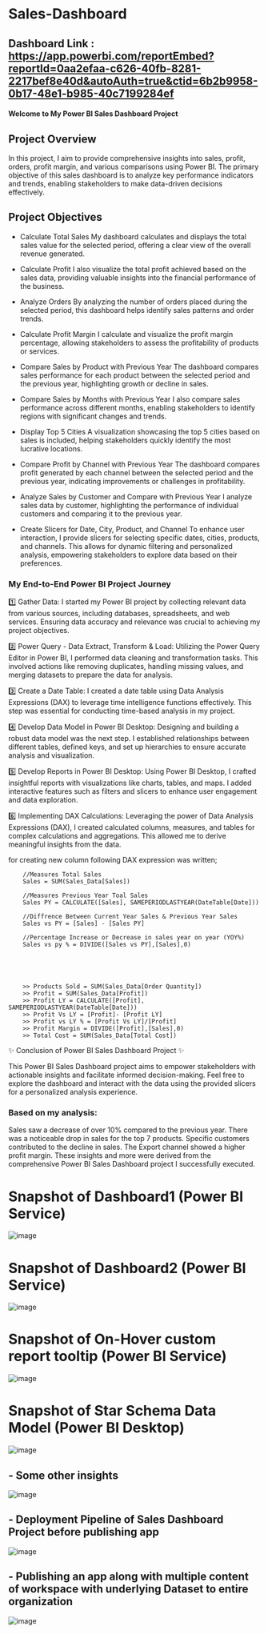 # Sales-Dashboard

## Dashboard Link : https://app.powerbi.com/reportEmbed?reportId=0aa2efaa-c626-40fb-8281-2217bef8e40d&autoAuth=true&ctid=6b2b9958-0b17-48e1-b985-40c7199284ef

#### Welcome to My Power BI Sales Dashboard Project

## Project Overview

In this project, I aim to provide comprehensive insights into sales, profit, orders, profit margin, and various comparisons using Power BI. The primary objective of this sales dashboard is to analyze key performance indicators and trends, enabling stakeholders to make data-driven decisions effectively.

## Project Objectives

- Calculate Total Sales
My dashboard calculates and displays the total sales value for the selected period, offering a clear view of the overall revenue generated.

- Calculate Profit
I also visualize the total profit achieved based on the sales data, providing valuable insights into the financial performance of the business.

- Analyze Orders
By analyzing the number of orders placed during the selected period, this dashboard helps identify sales patterns and order trends.

- Calculate Profit Margin
I calculate and visualize the profit margin percentage, allowing stakeholders to assess the profitability of products or services.

- Compare Sales by Product with Previous Year
The dashboard compares sales performance for each product between the selected period and the previous year, highlighting growth or decline in sales.

- Compare Sales by Months with Previous Year
I also compare sales performance across different months, enabling stakeholders to identify regions with significant changes and trends.

- Display Top 5 Cities
A visualization showcasing the top 5 cities based on sales is included, helping stakeholders quickly identify the most lucrative locations.

- Compare Profit by Channel with Previous Year
The dashboard compares profit generated by each channel between the selected period and the previous year, indicating improvements or challenges in profitability.

- Analyze Sales by Customer and Compare with Previous Year
I analyze sales data by customer, highlighting the performance of individual customers and comparing it to the previous year.

- Create Slicers for Date, City, Product, and Channel
To enhance user interaction, I provide slicers for selecting specific dates, cities, products, and channels. This allows for dynamic filtering and personalized analysis, empowering stakeholders to explore data based on their preferences.



### My End-to-End Power BI Project Journey

1️⃣ Gather Data:
I started my Power BI project by collecting relevant data from various sources, including databases, spreadsheets, and web services. Ensuring data accuracy and relevance was crucial to achieving my project objectives.

2️⃣ Power Query - Data Extract, Transform & Load:
Utilizing the Power Query Editor in Power BI, I performed data cleaning and transformation tasks. This involved actions like removing duplicates, handling missing values, and merging datasets to prepare the data for analysis.

3️⃣ Create a Date Table:
I created a date table using Data Analysis Expressions (DAX) to leverage time intelligence functions effectively. This step was essential for conducting time-based analysis in my project.

4️⃣ Develop Data Model in Power BI Desktop:
Designing and building a robust data model was the next step. I established relationships between different tables, defined keys, and set up hierarchies to ensure accurate analysis and visualization.

5️⃣ Develop Reports in Power BI Desktop:
Using Power BI Desktop, I crafted insightful reports with visualizations like charts, tables, and maps. I added interactive features such as filters and slicers to enhance user engagement and data exploration.

6️⃣ Implementing DAX Calculations:
Leveraging the power of Data Analysis Expressions (DAX), I created calculated columns, measures, and tables for complex calculations and aggregations. This allowed me to derive meaningful insights from the data.

for creating new column following DAX expression was written;
       
        //Measures Total Sales
        Sales = SUM(Sales_Data[Sales])

        //Measures Previous Year Toal Sales
        Sales PY = CALCULATE([Sales], SAMEPERIODLASTYEAR(DateTable[Date]))

        //Diffrence Between Current Year Sales & Previous Year Sales
        Sales vs PY = [Sales] - [Sales PY]

        //Percentage Increase or Decrease in sales year on year (YOY%)
        Sales vs py % = DIVIDE([Sales vs PY],[Sales],0)





        >> Products Sold = SUM(Sales_Data[Order Quantity])
        >> Profit = SUM(Sales_Data[Profit]) 
        >> Profit LY = CALCULATE([Profit], SAMEPERIODLASTYEAR(DateTable[Date]))
        >> Profit Vs LY = [Profit]- [Profit LY]
        >> Profit vs LY % = [Profit Vs LY]/[Profit]
        >> Profit Margin = DIVIDE([Profit],[Sales],0)
        >> Total Cost = SUM(Sales_Data[Total Cost]) 



✨ Conclusion of Power BI Sales Dashboard Project ✨

This Power BI Sales Dashboard project aims to empower stakeholders with actionable insights and facilitate informed decision-making. Feel free to explore the dashboard and interact with the data using the provided slicers for a personalized analysis experience.

### Based on my analysis:

Sales saw a decrease of over 10% compared to the previous year.
There was a noticeable drop in sales for the top 7 products.
Specific customers contributed to the decline in sales.
The Export channel showed a higher profit margin.
These insights and more were derived from the comprehensive Power BI Sales Dashboard project I successfully executed.




        
# Snapshot of Dashboard1 (Power BI Service)

![image](https://github.com/RhugvedSatardekar/Sales-Dashboard/assets/163725285/9c3b2a1d-918f-43f7-98cc-5000d650beb4)

# Snapshot of Dashboard2 (Power BI Service)

![image](https://github.com/RhugvedSatardekar/Sales-Dashboard/assets/163725285/43c072bd-4331-43a2-a236-8f5a6f401549)

# Snapshot of On-Hover custom report tooltip (Power BI Service)
![image](https://github.com/RhugvedSatardekar/Sales-Dashboard/assets/163725285/35697f70-2151-4f9b-a504-9f57d5df1a2c)

# Snapshot of Star Schema Data Model (Power BI Desktop)     
 ![image](https://github.com/RhugvedSatardekar/Sales-Dashboard/assets/163725285/f2e65570-a15d-403f-b959-cded87c23b01)


 ## - Some other insights
 
 ![image](https://github.com/RhugvedSatardekar/Sales-Dashboard/assets/163725285/d0ec4895-845d-4247-a1c2-8e8b505e1cf8)
 
 ## - Deployment Pipeline of Sales Dashboard Project before publishing app 
 ![image](https://github.com/RhugvedSatardekar/Sales-Dashboard/assets/163725285/6f8c57f3-346e-4e03-92b4-33599e592c18)



 ## - Publishing an app along with multiple content of workspace with underlying Dataset to entire organization
 ![image](https://github.com/RhugvedSatardekar/Sales-Dashboard/assets/163725285/70365fc3-2fa3-45f1-abbe-1c0a73b897bd)


